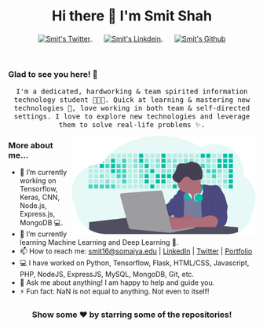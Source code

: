 <h1 align="center">Hi there 👋 I'm Smit Shah<br></h1>
  <p align="center">
      <a href="https://twitter.com/Smitsms16">
        <img align="center" alt="Smit's Twitter" width="22px" src="https://cdn.jsdelivr.net/npm/simple-icons@v3/icons/twitter.svg" />
      </a>&nbsp;&nbsp;&nbsp;&nbsp;&nbsp;
      <a href="https://linkedin.com/in/smit-m-shah">
        <img align="center" alt="Smit's Linkdein" width="22px" src="https://cdn.jsdelivr.net/npm/simple-icons@v3/icons/linkedin.svg"/>
      </a>&nbsp;&nbsp;&nbsp;&nbsp;&nbsp;
      <a href="https://github.com/smit-sms">
        <img align="center" alt="Smit's Github" width="22px" src="https://cdn.jsdelivr.net/npm/simple-icons@v3/icons/github.svg" />
      </a>
 	</p>
<br />

### Glad to see you here! 🤩

<p align="center">
  <samp>
    I'm a dedicated, hardworking & team spirited information technology student 👨🏻‍💻. Quick at learning & mastering new technologies 🚀, love working in both team & self-directed settings. I love to explore new technologies and leverage them to solve real-life problems ✨.
  </samp>
</p>

<img align="right" height="200" width="375" alt="" src="https://github.com/smit-sms/smit-sms/blob/master/img.svg" />

### More about me...

- 🔭 I’m currently working on Tensorflow, Keras, CNN, Node.js, Express.js, MongoDB 💻.
- 🌱 I’m currently learning Machine Learning and Deep Learning 🚀.
- 📫 How to reach me: [smit16@somaiya.edu](mailto:smit16@somaiya.edu) | [LinkedIn](https://linkedin.com/in/smit-m-shah) | [Twitter](https://twitter.com/Smitsms16) | [Portfolio](https://smit-sms.github.io/)
- 💻 I have worked on Python, Tensorflow, Flask, HTML/CSS, Javascript, PHP, NodeJS, ExpressJS, MySQL, MongoDB, Git, etc.
- 💬 Ask me about anything! I am happy to help and guide you.
- ⚡ Fun fact: NaN is not equal to anything. Not even to itself!

<h3 align="center">Show some ❤️ by starring some of the repositories!</h3>

